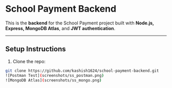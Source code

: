 # School Payment Backend

This is the **backend** for the School Payment project built with **Node.js, Express, MongoDB Atlas**, and **JWT authentication**.

---

## **Setup Instructions**

1. Clone the repo:
```bash
git clone https://github.com/kashish1624/school-payment-backend.git
![Postman Test](screenshots/ss_postman.png)
![MongoDB Atlas](screenshots/ss_mongo.png)
